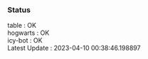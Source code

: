 ### Status


table : OK  
hogwarts : OK  
icy-bot : OK  
Latest Update : 2023-04-10 00:38:46.198897
